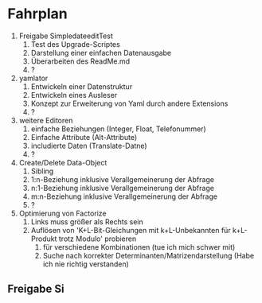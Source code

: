 # Fahrplan
1. Freigabe SimpledateeditTest
    1. Test des Upgrade-Scriptes
    1. Darstellung einer einfachen Datenausgabe
    1. Überarbeiten des ReadMe.md
    1. ?
1. yamlator
    1. Entwickeln einer Datenstruktur
    1. Entwickeln eines Ausleser
    1. Konzept zur Erweiterung von Yaml durch andere Extensions
    1. ?
1. weitere Editoren
    1. einfache Beziehungen (Integer, Float, Telefonummer)
    1. Einfache Attribute (Alt-Attribute)
    1. includierte Daten (Translate-Datne)
    1. ?
1. Create/Delete Data-Object
    1. Sibling
    1. 1:n-Beziehung inklusive Verallgemeinerung der Abfrage
    1. n:1-Beziehung inklusive Verallgemeinerung der Abfrage
    1. m:n-Beziehung inklusive Verallgemeinerung der Abfrage
    1. ?
1. Optimierung von Factorize
    1. Links muss größer als Rechts sein
    1. Auflösen von 'K+L-Bit-Gleichungen mit k+L-Unbekannten für k+L-Produkt trotz Modulo' probieren
       1. für verschiedene Kombinationen (tue ich mich schwer mit)
       1. Suche nach korrekter Determinanten/Matrizendarstellung (Habe ich nie richtig verstanden)

## Freigabe Si

